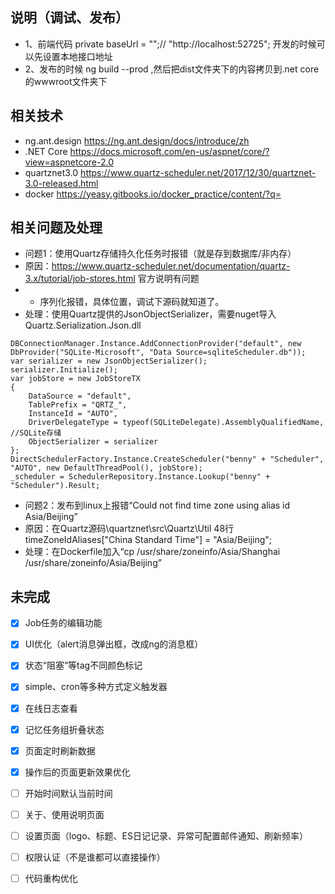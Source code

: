 ## 说明（调试、发布）
- 1、前端代码  private baseUrl = "";// "http://localhost:52725";   开发的时候可以先设置本地接口地址
- 2、发布的时候 ng build --prod ,然后把dist文件夹下的内容拷贝到.net core的wwwroot文件夹下

## 相关技术
- ng.ant.design https://ng.ant.design/docs/introduce/zh
- .NET Core https://docs.microsoft.com/en-us/aspnet/core/?view=aspnetcore-2.0
- quartznet3.0 https://www.quartz-scheduler.net/2017/12/30/quartznet-3.0-released.html
- docker https://yeasy.gitbooks.io/docker_practice/content/?q=

## 相关问题及处理
- 问题1：使用Quartz存储持久化任务时报错（就是存到数据库/非内存）
- 原因：https://www.quartz-scheduler.net/documentation/quartz-3.x/tutorial/job-stores.html 官方说明有问题
- - 序列化报错，具体位置，调试下源码就知道了。
- 处理：使用Quartz提供的JsonObjectSerializer，需要nuget导入Quartz.Serialization.Json.dll
```
DBConnectionManager.Instance.AddConnectionProvider("default", new DbProvider("SQLite-Microsoft", "Data Source=sqliteScheduler.db"));
var serializer = new JsonObjectSerializer();
serializer.Initialize();
var jobStore = new JobStoreTX
{
    DataSource = "default",
    TablePrefix = "QRTZ_",
    InstanceId = "AUTO",    
    DriverDelegateType = typeof(SQLiteDelegate).AssemblyQualifiedName,  //SQLite存储
    ObjectSerializer = serializer
};
DirectSchedulerFactory.Instance.CreateScheduler("benny" + "Scheduler", "AUTO", new DefaultThreadPool(), jobStore);
_scheduler = SchedulerRepository.Instance.Lookup("benny" + "Scheduler").Result;
```

- 问题2：发布到linux上报错“Could not find time zone using alias id Asia/Beijing”
- 原因：在Quartz源码\quartznet\src\Quartz\Util 48行 timeZoneIdAliases["China Standard Time"] = "Asia/Beijing";
- 处理：在Dockerfile加入“cp /usr/share/zoneinfo/Asia/Shanghai /usr/share/zoneinfo/Asia/Beijing”


## 未完成
- [x] Job任务的编辑功能
- [x] UI优化（alert消息弹出框，改成ng的消息框）
- [x] 状态“阻塞”等tag不同颜色标记
- [x] simple、cron等多种方式定义触发器
- [x] 在线日志查看
- [x] 记忆任务组折叠状态
- [x] 页面定时刷新数据
- [x] 操作后的页面更新效果优化
- [ ] 开始时间默认当前时间
- [ ] 关于、使用说明页面
- [ ] 设置页面（logo、标题、ES日记记录、异常可配置邮件通知、刷新频率）
- [ ] 权限认证（不是谁都可以直接操作）
- [ ] 代码重构优化

